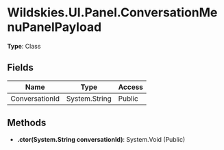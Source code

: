 ﻿# Wildskies.UI.Panel.ConversationMenuPanelPayload

**Type**: Class

## Fields

| Name | Type | Access |
|------|------|--------|
| ConversationId | System.String | Public |

## Methods

- **.ctor(System.String conversationId)**: System.Void (Public)

